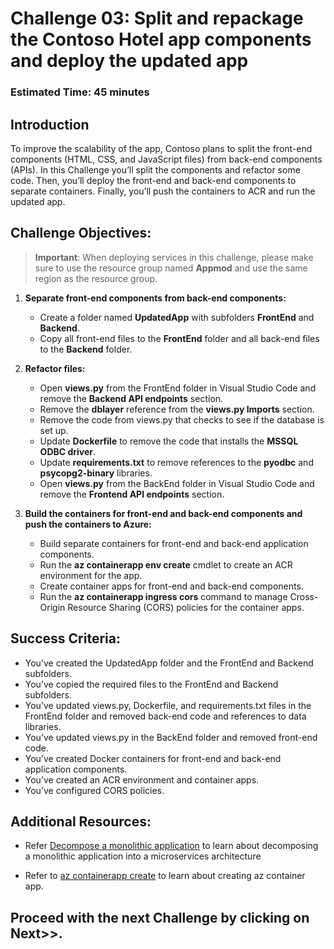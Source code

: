 # Challenge 03: Split and repackage the Contoso Hotel app components and deploy the updated app

### Estimated Time: 45 minutes

## Introduction

To improve the scalability of the app, Contoso plans to split the front-end components (HTML, CSS, and JavaScript files) from back-end components (APIs). In this Challenge you’ll split the components and refactor some code. Then, you’ll deploy the front-end and back-end components to separate containers. Finally, you’ll push the containers to ACR and run the updated app.

## Challenge Objectives:

> **Important**: When deploying services in this challenge, please make sure to use the resource group named **Appmod** and use the same region as the resource group.

1. **Separate front-end components from back-end components:**

   - Create a folder named **UpdatedApp** with subfolders **FrontEnd** and **Backend**.
   - Copy all front-end files to the **FrontEnd** folder and all back-end files to the **Backend** folder.

1. **Refactor files:**

   - Open **views.py** from the FrontEnd folder in Visual Studio Code and remove the **Backend API endpoints** section.
   - Remove the **dblayer** reference from the **views.py Imports** section.
   - Remove the code from views.py that checks to see if the database is set up.
   - Update **Dockerfile** to remove the code that installs the **MSSQL ODBC driver**.
   - Update **requirements.txt** to remove references to the **pyodbc** and **psycopg2-binary** libraries.
   - Open **views.py** from the BackEnd folder in Visual Studio Code and remove the **Frontend API endpoints** section.

1. **Build the containers for front-end and back-end components and push the containers to Azure:**   

   - Build separate containers for front-end and back-end application components.
   - Run the **az containerapp env create** cmdlet to create an ACR environment for the app.
   - Create container apps for front-end and back-end components.
   - Run the **az containerapp ingress cors** command to manage Cross-Origin Resource Sharing (CORS) policies for the container apps.

## Success Criteria:

- You’ve created the UpdatedApp folder and the FrontEnd and Backend subfolders.
- You’ve copied the required files to the FrontEnd and Backend subfolders.
- You’ve updated views.py, Dockerfile, and requirements.txt files in the FrontEnd folder and removed back-end code and references to data libraries.
- You’ve updated views.py in the BackEnd folder and removed front-end code.
- You’ve created Docker containers for front-end and back-end application components.
- You’ve created an ACR environment and container apps.
- You’ve configured CORS policies.

## Additional Resources:

-  Refer [Decompose a monolithic application](https://learn.microsoft.com/en-us/training/modules/microservices-architecture/) to learn about decomposing a monolithic application into a microservices architecture

-  Refer to [az containerapp create](https://learn.microsoft.com/en-us/cli/azure/containerapp?view=azure-cli-latest#az-containerapp-create) to learn about creating az container app.

## Proceed with the next Challenge by clicking on **Next**>>.


